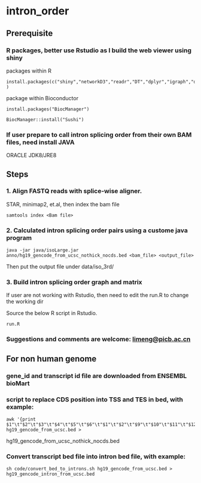 # intron_order

## Prerequisite

### R packages, better use Rstudio as I build the web viewer using shiny

packages within R
```
install.packages(c("shiny","networkD3","readr","DT","dplyr","igraph","dbscan","stringr","gtools") )
```

package within Bioconductor
```
install.packages("BiocManager")

BiocManager::install("Sushi")
```

### If user prepare to call intron splicing order from their own BAM files, need install JAVA
ORACLE JDK8/JRE8


## Steps

### 1. Align FASTQ reads with splice-wise aligner. 
STAR, minimap2, et.al, then index the bam file
```
samtools index <Bam file>
```

### 2. Calculated intron splicing order pairs using a custome java program
```
java -jar java/isoLarge.jar  anno/hg19_gencode_from_ucsc_nothick_nocds.bed <bam_file> <output_file>
```

Then put the output file under data/iso_3rd/

### 3. Build intron splicing order graph and matrix
If user are not working with Rstudio, then need to edit the run.R to change the working dir

Source the below R script in Rstudio.
```
run.R
```
### Suggestions and comments are welcome:  limeng@picb.ac.cn




## For non human genome

### gene_id and transcript id file are downloaded from ENSEMBL bioMart

### script to replace CDS position into TSS and TES in bed, with example:
```
awk '{print $1"\t"$2"\t"$3"\t"$4"\t"$5"\t"$6"\t"$1"\t"$2"\t"$9"\t"$10"\t"$11"\t"$12}' hg19_gencode_from_ucsc.bed >
```
hg19_gencode_from_ucsc_nothick_nocds.bed

### Convert transcript bed file into intron bed file, with example:
```
sh code/convert_bed_to_introns.sh hg19_gencode_from_ucsc.bed > hg19_gencode_intron_from_ucsc.bed
```


